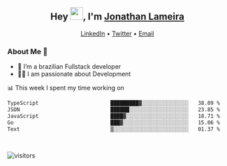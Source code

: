 <h2 align="center">Hey <img src="https://github.com/TheDudeThatCode/TheDudeThatCode/blob/master/Assets/Hi.gif" width="29">, I'm <a href="https://www.linkedin.com/in/jonathanlameira/">Jonathan Lameira</a></h2>
<p align="center">
  <a href="https://www.linkedin.com/in/jonathanlameira/">LinkedIn</a> •
  <a href="https://twitter.com/jlameira">Twitter</a> •
  <a href="mailto:jlameira@gmail.com">Email</a>
</p>

### About Me 🚀
- 🌱  I’m a brazilian Fullstack developer</br>
- 👨‍💻  I am passionate about Development</br>

<!-- ![Jonathan Lameira github stats](https://github-readme-stats.vercel.app/api?username=jlameirameli&show_icons=true&hide_border=true)&nbsp;&nbsp; -->

📊 This week I spent my time working on
<!--START_SECTION:waka-->

```txt
TypeScript                       █████████▓░░░░░░░░░░░░░░░   38.09 %
JSON                             ██████░░░░░░░░░░░░░░░░░░░   23.85 %
JavaScript                       ████▓░░░░░░░░░░░░░░░░░░░░   18.71 %
Go                               ███▓░░░░░░░░░░░░░░░░░░░░░   15.06 %
Text                             ▒░░░░░░░░░░░░░░░░░░░░░░░░   01.37 %
```

<!--END_SECTION:waka-->

<br />

![visitors](https://visitor-badge.laobi.icu/badge?page_id=jlameira.jlameira)
